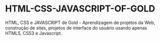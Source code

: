 # HTML-CSS-JAVASCRIPT-OF-GOLD
HTML, CSS e JAVASCRIPT de Gold - Aprendizagem de projetos da Web, construção de sites, projetos de interface do usuário usando apenas HTML5, CSS3 e Javascript.
